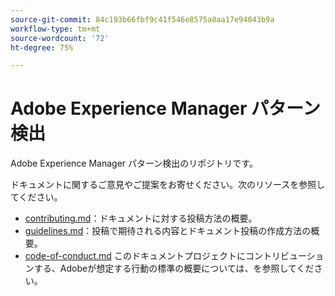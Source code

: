 ```yaml
---
source-git-commit: 84c193b66fbf9c41f546e8575a0aa17e94043b9a
workflow-type: tm+mt
source-wordcount: '72'
ht-degree: 75%

---
```

# Adobe Experience Manager パターン検出

Adobe Experience Manager パターン検出のリポジトリです。

ドキュメントに関するご意見やご提案をお寄せください。次のリソースを参照してください。

* [contributing.md](contributing.md)：ドキュメントに対する投稿方法の概要。
* [guidelines.md](guidelines.md)：投稿で期待される内容とドキュメント投稿の作成方法の概要。
* [code-of-conduct.md](code-of-conduct.md) このドキュメントプロジェクトにコントリビューションする、Adobeが想定する行動の標準の概要については、を参照してください。
